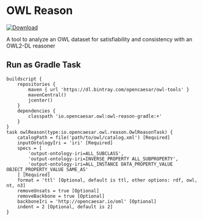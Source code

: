 # OWL Reason

[ ![Download](https://api.bintray.com/packages/opencaesar/owl-tools/owl-reason-gradle/images/download.svg) ](https://bintray.com/opencaesar/owl-tools/owl-reason-gradle/_latestVersion)

A tool to analyze an OWL dataset for satisfiability and consistency with an OWL2-DL reasoner

## Run as Gradle Task

```
buildscript {
	repositories {
		maven { url 'https://dl.bintray.com/opencaesar/owl-tools' }
  		mavenCentral()
		jcenter()
	}
	dependencies {
		classpath 'io.opencaesar.owl:owl-reason-gradle:+'
	}
}
task owlReason(type:io.opencaesar.owl.reason.OwlReasonTask) {
	catalogPath = file('path/to/owl/catalog.xml') [Required]
	inputOntologyIri = 'iri' [Required]
	specs = [
		'output-ontology-iri=ALL_SUBCLASS',
		'output-ontology-iri=INVERSE_PROPERTY ALL_SUBPROPERTY',
		'output-ontology-iri=ALL_INSTANCE DATA_PROPERTY_VALUE OBJECT_PROPERTY_VALUE SAME_AS'
	] [Required]
	format = 'ttl' [Optional, default is ttl, other options: rdf, owl, nt, n3]
	removeUnsats = true [Optional]
	removeBackbone = true [Optional]
	backboneIri = 'http://opencaesar.io/oml' [Optional]
	indent = 2 [Optional, default is 2]
}
```